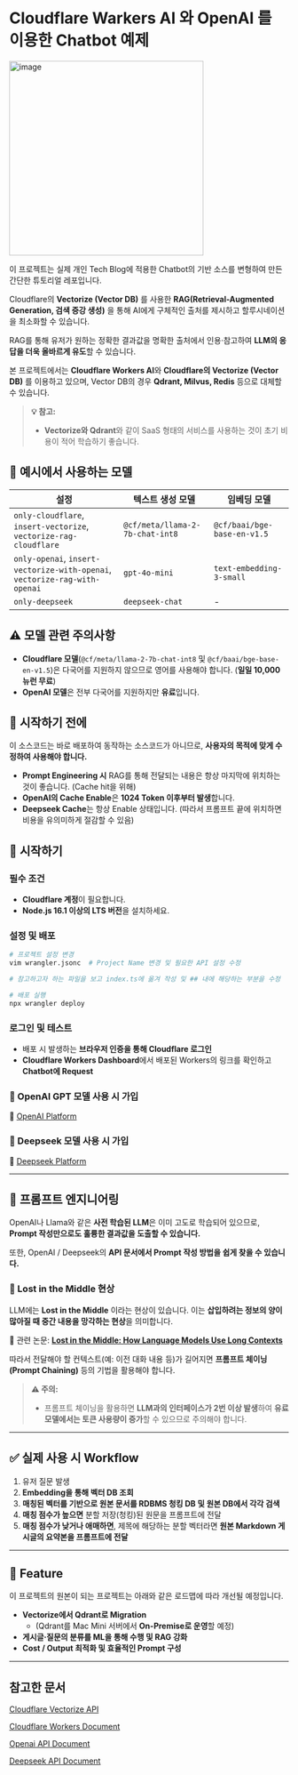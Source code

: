# Cloudflare Warkers AI 와 OpenAI 를 이용한 Chatbot 예제

<img src="https://skrksbry.synology.me/web_images/cchatn.jpeg" alt="image" style="width:350px;"/>

이 프로젝트는 실제 개인 Tech Blog에 적용한 Chatbot의 기반 소스를 변형하여 만든 간단한 튜토리얼 레포입니다.

Cloudflare의 **Vectorize (Vector DB)** 를 사용한 **RAG(Retrieval-Augmented Generation, 검색 증강 생성)** 을 통해 AI에게 구체적인 출처를 제시하고 할루시네이션을 최소화할 수 있습니다.

RAG를 통해 유저가 원하는 정확한 결과값을 명확한 출처에서 인용·참고하여 **LLM의 응답을 더욱 올바르게 유도**할 수 있습니다.

본 프로젝트에서는 **Cloudflare Workers AI**와 **Cloudflare의 Vectorize (Vector DB)** 를 이용하고 있으며, Vector DB의 경우 **Qdrant, Milvus, Redis** 등으로 대체할 수 있습니다.

> **💡 참고:**
> - **Vectorize와 Qdrant**와 같이 SaaS 형태의 서비스를 사용하는 것이 초기 비용이 적어 학습하기 좋습니다.

## 📌 예시에서 사용하는 모델

| 설정 | 텍스트 생성 모델 | 임베딩 모델 |
|---|---|---|
| `only-cloudflare`, `insert-vectorize`, `vectorize-rag-cloudflare` | `@cf/meta/llama-2-7b-chat-int8` | `@cf/baai/bge-base-en-v1.5` |
| `only-openai`, `insert-vectorize-with-openai`, `vectorize-rag-with-openai` | `gpt-4o-mini` | `text-embedding-3-small` |
| `only-deepseek` | `deepseek-chat` | - |

## ⚠️ 모델 관련 주의사항

- **Cloudflare 모델**(`@cf/meta/llama-2-7b-chat-int8` 및 `@cf/baai/bge-base-en-v1.5`)은 다국어를 지원하지 않으므로 영어를 사용해야 합니다. (**일일 10,000 뉴런 무료**)
- **OpenAI 모델**은 전부 다국어를 지원하지만 **유료**입니다.

## 🚀 시작하기 전에
이 소스코드는 바로 배포하여 동작하는 소스코드가 아니므로, **사용자의 목적에 맞게 수정하여 사용해야 합니다.**

- **Prompt Engineering 시** RAG를 통해 전달되는 내용은 항상 마지막에 위치하는 것이 좋습니다. (Cache hit을 위해)
- **OpenAI의 Cache Enable**은 **1024 Token 이후부터 발생**합니다.
- **Deepseek Cache**는 항상 Enable 상태입니다. (따라서 프롬프트 끝에 위치하면 비용을 유의미하게 절감할 수 있음)

## 🔧 시작하기

### 필수 조건
- **Cloudflare 계정**이 필요합니다.
- **Node.js 16.1 이상의 LTS 버전**을 설치하세요.

### 설정 및 배포
```bash
# 프로젝트 설정 변경
vim wrangler.jsonc  # Project Name 변경 및 필요한 API 설정 수정

# 참고하고자 하는 파일을 보고 index.ts에 옮겨 작성 및 ## 내에 해당하는 부분을 수정

# 배포 실행
npx wrangler deploy
```

### 로그인 및 테스트
- 배포 시 발생하는 **브라우저 인증을 통해 Cloudflare 로그인**
- **Cloudflare Workers Dashboard**에서 배포된 Workers의 링크를 확인하고 **Chatbot에 Request**

### 📌 OpenAI GPT 모델 사용 시 가입
📄 [OpenAI Platform](https://platform.openai.com/)

### 📌 Deepseek 모델 사용 시 가입
📄 [Deepseek Platform](https://deepseek.com/)

---

## 🎯 프롬프트 엔지니어링

OpenAI나 Llama와 같은 **사전 학습된 LLM**은 이미 고도로 학습되어 있으므로, **Prompt 작성만으로도 훌륭한 결과값을 도출할 수 있습니다.**

또한, OpenAI / Deepseek의 **API 문서에서 Prompt 작성 방법을 쉽게 찾을 수 있습니다.**

### 🛑 Lost in the Middle 현상
LLM에는 **Lost in the Middle** 이라는 현상이 있습니다.
이는 **삽입하려는 정보의 양이 많아질 때 중간 내용을 망각하는 현상**을 의미합니다.

📄 관련 논문: **[Lost in the Middle: How Language Models Use Long Contexts](https://arxiv.org/abs/2307.03172)**

따라서 전달해야 할 컨텍스트(예: 이전 대화 내용 등)가 길어지면 **프롬프트 체이닝(Prompt Chaining)** 등의 기법을 활용해야 합니다.

> **⚠️ 주의:**
> - 프롬프트 체이닝을 활용하면 **LLM과의 인터페이스가 2번 이상 발생**하여 **유료 모델에서는 토큰 사용량이 증가**할 수 있으므로 주의해야 합니다.

---

## ✅ 실제 사용 시 Workflow

1. 유저 질문 발생
2. **Embedding을 통해 벡터 DB 조회**
3. **매칭된 벡터를 기반으로 원본 문서를 RDBMS 청킹 DB 및 원본 DB에서 각각 검색**
4. **매칭 점수가 높으면** 분할 저장(청킹)된 원문을 프롬프트에 전달
5. **매칭 점수가 낮거나 애매하면**, 제목에 해당하는 분할 벡터라면 **원본 Markdown 게시글의 요약본을 프롬프트에 전달**

---

## 🔮 Feature

이 프로젝트의 원본이 되는 프로젝트는 아래와 같은 로드맵에 따라 개선될 예정입니다.

- **Vectorize에서 Qdrant로 Migration**  
  - (Qdrant를 Mac Mini 서버에서 **On-Premise로 운영**할 예정)
- **게시글·질문의 분류를 ML을 통해 수행 및 RAG 강화**
- **Cost / Output 최적화 및 효율적인 Prompt 구성**

---

## 참고한 문서

[Cloudflare Vectorize API](https://developers.cloudflare.com/api/node/resources/vectorize/)

[Cloudflare Workers Document](https://developers.cloudflare.com/workers/)

[Openai API Document](https://platform.openai.com/docs/api-reference/)

[Deepseek API Document](https://api-docs.deepseek.com/)
